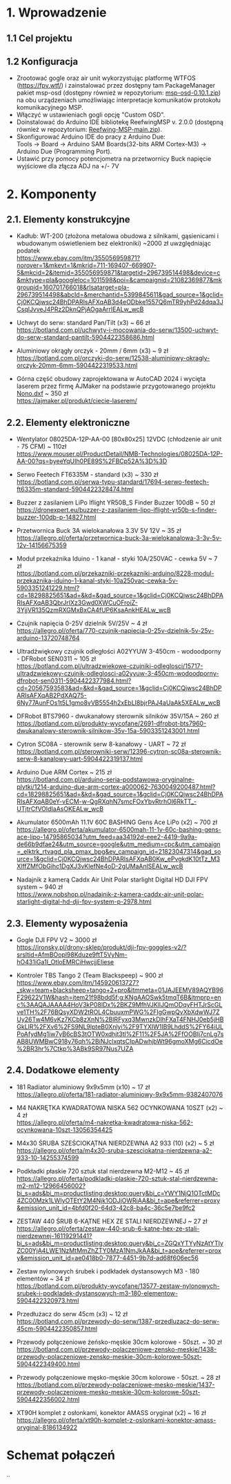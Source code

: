 # 1. Wprowadzenie
## 1.1 Cel projektu
## 1.2 Konfiguracja

* Zrootować gogle oraz air unit wykorzystując platformę WTFOS (https://fpv.wtf/) i zainstalować przez dostępny tam PackageManager pakiet msp-osd (dostępny również w repozytorium: [msp-osd-0.10.1.zip](External/msp-osd-0.10.1.zip)) na obu urządzeniach umożliwiając interpretacje komunikatów protokołu komunikacyjnego MSP.
* Włączyć w ustawieniach gogli opcję "Custom OSD".
* Doinstalować do Arduino IDE bibliotekę ReefwingMSP v. 2.0.0 (dostępną również w repozytorium: [Reefwing-MSP-main.zip](External/Reefwing-MSP-main.zip)).
* Skonfigurować Arduino IDE do pracy z Arduino Due:  
Tools -> Board -> Arduino SAM Boards(32-bits ARM Cortex-M3) -> Arduino Due (Programming Port).
* Ustawić przy pomocy potencjometra na przetwornicy Buck napięcie wyjściowe dla złącza ADJ na +/- 7V

# 2. Komponenty
## 2.1. Elementy konstrukcyjne

* Kadłub: WT-200 (złożona metalowa obudowa z silnikami, gąsienicami i wbudowanym oświetleniem bez elektroniki) ~2000 zł uwzględniając podatek  
https://www.ebay.com/itm/355056959871?norover=1&mkevt=1&mkrid=711-169407-669907-5&mkcid=2&itemid=355056959871&targetid=296739514498&device=c&mktype=pla&googleloc=1011598&poi=&campaignid=21082369877&mkgroupid=160701766018&rlsatarget=pla-296739514498&abcId=&merchantid=5399845611&gad_source=1&gclid=Cj0KCQjwsc24BhDPARIsAFXqAB3d4eODbke1557Q6mTR9yhPd24dqa3JCsqlJvveJ4PRz2DknQPjAOgaArrIEALw_wcB

* Uchwyt do serw: standard Pan/Tilt (x3) ~ 66 zł  
https://botland.com.pl/uchwyty-i-mocowania-do-serw/13500-uchwyt-do-serw-standard-pantilt-5904422358686.html

* Aluminiowy okrągły orczyk - 20mm / 6mm (x3) ~ 9 zł  
https://botland.com.pl/orczyki-do-serw/12538-aluminiowy-okragly-orczyk-20mm-6mm-5904422319533.html

* Górna część obudowy zaprojektowana w AutoCAD 2024 i wycięta laserem przez firmę AJMaker na podstawie przygotowanego projektu [Nono.dxf](External/Nono.dxf) ~ 350 zł  
https://ajmaker.pl/produkt/ciecie-laserem/

## 2.2. Elementy elektroniczne

* Wentylator 08025DA-12P-AA-00 [80x80x25] 12VDC (chłodzenie air unit - 75 CFM) ~ 110zł  
https://www.mouser.pl/ProductDetail/NMB-Technologies/08025DA-12P-AA-00?qs=byeeYqUIh0PE89S%2FBCp52A%3D%3D

*  Serwo Feetech FT6335M - standard (x3) ~ 330 zł  
https://botland.com.pl/serwa-typu-standard/17694-serwo-feetech-ft6335m-standard-5904422328474.html

* Buzzer z zasilaniem LiPo Iflight YR50B_S Finder Buzzer 100dB ~ 50 zł  
https://dronexpert.eu/buzzer-z-zasilaniem-lipo-iflight-yr50b-s-finder-buzzer-100db-p-14827.html

* Przetwornica Buck 3A wielokanałowa 3.3V 5V 12V ~ 35 zł  
https://allegro.pl/oferta/przetwornica-buck-3a-wielokanalowa-3-3v-5v-12v-14156675359

* Moduł przekaźnika Iduino - 1 kanał - styki 10A/250VAC - cewka 5V ~ 7 zł  
https://botland.com.pl/przekazniki-przekazniki-arduino/8228-modul-przekaznika-iduino-1-kanal-styki-10a250vac-cewka-5v-5903351241229.html?cd=18298825651&ad=&kd=&gad_source=1&gclid=Cj0KCQjwsc24BhDPARIsAFXqAB3QbrJrIXz3Gwd0XWCuOFroiZ-3YjjVR135QzmRXGMxBxCA4fUP6KsaAnkHEALw_wcB

* Czujnik napięcia 0-25V dzielnik 5V/25V ~ 4 zł  
https://allegro.pl/oferta/770-czujnik-napiecia-0-25v-dzielnik-5v-25v-arduino-13720748764

* Ultradźwiękowy czujnik odległości A02YYUW 3-450cm - wodoodporny - DFRobot SEN0311 ~ 105 zł  
https://botland.com.pl/ultradzwiekowe-czujniki-odleglosci/15717-ultradzwiekowy-czujnik-odleglosci-a02yyuw-3-450cm-wodoodporny-dfrobot-sen0311-5904422377984.html?cd=20567593583&ad=&kd=&gad_source=1&gclid=Cj0KCQjwsc24BhDPARIsAFXqAB2PdXAQ75-6Ny77AunFOs1t5L1gmo8vVB5554h2xEbLI8bjrPAJ4aUaAk5XEALw_wcB

* DFRobot BTS7960 - dwukanałowy sterownik silników 35V/15A ~ 260 zł  
https://botland.com.pl/produkty-wycofane/2691-dfrobot-bts7960-dwukanalowy-sterownik-silnikow-35v-15a-5903351243001.html

* Cytron SC08A - sterownik serw 8-kanałowy - UART ~ 72 zł  
https://botland.com.pl/sterowniki-serw/12396-cytron-sc08a-sterownik-serw-8-kanalowy-uart-5904422319137.html

* Arduino Due ARM Cortex ~ 215 zł  
https://botland.com.pl/arduino-seria-podstawowa-oryginalne-plytki/1214-arduino-due-arm-cortex-a000062-7630049200487.html?cd=18298825651&ad=&kd=&gad_source=1&gclid=Cj0KCQjwsc24BhDPARIsAFXqAB0eY-vECM-w-QgRXqhN7smcFOxYbvRtrhOl6RkTT_-UTjtrCfVOldIaAsOKEALw_wcB

* Akumulator 6500mAh 11.1V 60C BASHING Gens Ace LiPo (x2) ~ 700 zł  
https://allegro.pl/oferta/akumulator-6500mah-11-1v-60c-bashing-gens-ace-lipo-14795865034?utm_feed=aa34192d-eee2-4419-9a9a-de66b9dfae24&utm_source=google&utm_medium=cpc&utm_campaign=_elktrk_rtvagd_pla_pmax_bpg&ev_campaign_id=21823047314&gad_source=1&gclid=Cj0KCQjwsc24BhDPARIsAFXqAB0Kw_ePvgkdK10tTz_M3XlffZMfObGihc1DgXJ3vKlefNe4oD-2gUMaAnlSEALw_wcB

* Nadajnik z kamerą Caddx Air Unit Polar starlight Digital HD DJI FPV system	~ 940 zł  
https://www.nobshop.pl/nadajnik-z-kamera-caddx-air-unit-polar-starlight-digital-hd-dji-fpv-system-p-2978.html

## 2.3. Elementy wyposażenia

* Gogle DJI FPV V2 ~ 3000 zł  
https://ironsky.pl/drony-sklep/produkt/dji-fpv-goggles-v2/?srsltid=AfmBOopl98Kduze9ftT5VyNm-hO431iGa1I_OtloEMRCiHwcjjEIiese

* Kontroler TBS Tango 2 (Team Blackspeep) ~ 900 zł  
https://www.ebay.com/itm/145920613727?_skw=team+blacksheep+tango+2+pro&itmmeta=01JAJEEMV89AQYB96F29622V1W&hash=item21f98bdd5f:g:KNgAAOSwk5tmqT6B&itmprp=enc%3AAQAJAAAA4HoV3kP08IDx%2BKZ9MfhVJKllJQmODqyFHTJrScGLve1TH%2F76BQsyXDW2tROL4CbuuxmPWG%2FIgGwpQvXbXdwWJ7ZUy26Tw4M6vKz7KCb8zXnN%2BlRFyxq3MwnzkDIhFXaT4FNHJ0eb5jHBGkLlR%2FXv6%2FS9NL9lpteB0Xnlyi%2F9TYXIW1IB9LhddS%2FY64iULPoAfydMg1iw7yB6cBS3tOTW0xdhjt3tl%2F11%2F5JA%2FfOOBIj7cnLg7sAB8UWMBwC918y76qh%2BiNJclxqtsCIpADwhjbWt96gmoXMg6CicdOe%2BR3hr%7Ctkp%3ABk9SR97Nus7UZA

## 2.4. Dodatkowe elementy

* 181 Radiator aluminiowy 9x9x5mm (x10) ~ 17 zł  
https://allegro.pl/oferta/181-radiator-aluminiowy-9x9x5mm-9382407076

* M4 NAKRĘTKA KWADRATOWA NISKA 562 OCYNKOWANA 10SZT (x2) ~ 4 zł  
https://allegro.pl/oferta/m4-nakretka-kwadratowa-niska-562-ocynkowana-10szt-13056354425

* M4x30 ŚRUBA SZEŚCIOKĄTNA NIERDZEWNA A2 933 (10) (x2) ~ 5 zł  
https://allegro.pl/oferta/m4x30-sruba-szesciokatna-nierdzewna-a2-933-10-14255374599

* Podkładki płaskie 720 sztuk stal nierdzewna M2-M12 ~ 45 zł  
https://allegro.pl/oferta/podkladki-plaskie-720-sztuk-stal-nierdzewna-m2-m12-12966456002?bi_s=ads&bi_m=productlisting:desktop:query&bi_c=YWY1NjQ1OTctMDc4ZC00Mzk1LWIyOTEtY2M4Njk1ODJjOWRiAA&bi_t=ape&referrer=proxy&emission_unit_id=4bfd0f20-64d3-42c8-ba4c-36c5e7be9fc2

* ZESTAW 440 ŚRUB 6-KĄTNE HEX ZE STALI NIERDZEWNEJ ~ 27 zł  
https://allegro.pl/oferta/zestaw-440-srub-6-katne-hex-ze-stali-nierdzewnej-16119291441?bi_s=ads&bi_m=productlisting:desktop:query&bi_c=ZGQxYTYyNzAtYTIyZC00YjA4LWE1NzMtMmZhZTY0MzA1NmJkAA&bi_t=ape&referrer=proxy&emission_unit_id=ae0418b0-7877-4451-9b7d-ad68f606ec56

* Zestaw nylonowych śrubek i podkładek dystansowych M3 - 180 elementów ~ 34 zł  
https://botland.com.pl/produkty-wycofane/13577-zestaw-nylonowych-srubek-i-podkladek-dystansowych-m3-180-elementow-5904422320973.html

* Przedłużacz do serw 45cm (x3) ~ 12 zł  
https://botland.com.pl/przewody-do-serw/1387-przedluzacz-do-serw-45cm-5904422350857.html

* Przewody połączeniowe żeńsko-męskie 30cm kolorowe - 50szt. ~ 30 zł  
https://botland.com.pl/przewody-polaczeniowe-zensko-meskie/1438-przewody-polaczeniowe-zensko-meskie-30cm-kolorowe-50szt-5904422349400.html

* Przewody połączeniowe męsko-męskie 30cm kolorowe - 50szt. ~ 28 zł  
https://botland.com.pl/przewody-polaczeniowe-mesko-meskie/1437-przewody-polaczeniowe-mesko-meskie-30cm-kolorowe-50szt-5904422356002.html

* XT90H komplet z osłonkami, konektor AMASS oryginał (x2) ~ 16 zł  
https://allegro.pl/oferta/xt90h-komplet-z-oslonkami-konektor-amass-oryginal-8186134922

# Schemat połączeń
..
